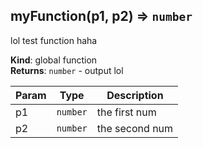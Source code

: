 <a name="myFunction"></a>

## myFunction(p1, p2) ⇒ <code>number</code>
lol test function haha

**Kind**: global function  
**Returns**: <code>number</code> - output lol  

| Param | Type | Description |
| --- | --- | --- |
| p1 | <code>number</code> | the first num |
| p2 | <code>number</code> | the second num |

